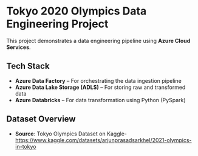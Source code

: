 # Tokyo 2020 Olympics Data Engineering Project

This project demonstrates a data engineering pipeline using **Azure Cloud Services**.

## Tech Stack

- **Azure Data Factory** – For orchestrating the data ingestion pipeline  
- **Azure Data Lake Storage (ADLS)** – For storing raw and transformed data  
- **Azure Databricks** – For data transformation using Python (PySpark)   

## Dataset Overview

- **Source**: Tokyo Olympics Dataset on Kaggle- https://www.kaggle.com/datasets/arjunprasadsarkhel/2021-olympics-in-tokyo  

